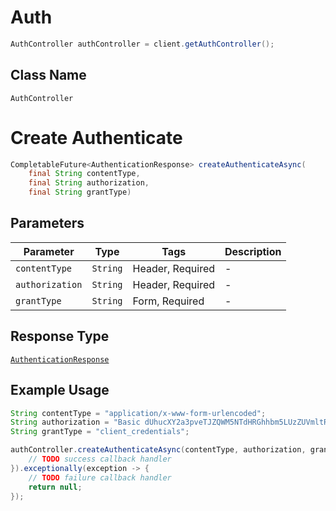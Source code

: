 # Auth

```java
AuthController authController = client.getAuthController();
```

## Class Name

`AuthController`


# Create Authenticate

```java
CompletableFuture<AuthenticationResponse> createAuthenticateAsync(
    final String contentType,
    final String authorization,
    final String grantType)
```

## Parameters

| Parameter | Type | Tags | Description |
|  --- | --- | --- | --- |
| `contentType` | `String` | Header, Required | - |
| `authorization` | `String` | Header, Required | - |
| `grantType` | `String` | Form, Required | - |

## Response Type

[`AuthenticationResponse`](../../doc/models/authentication-response.md)

## Example Usage

```java
String contentType = "application/x-www-form-urlencoded";
String authorization = "Basic dUhucXY2a3pveTJZQWM5NTdHRGhhbm5LUzZUVmltRzM6QkVBTGZhTVFuSnRsWEc4aQ==";
String grantType = "client_credentials";

authController.createAuthenticateAsync(contentType, authorization, grantType).thenAccept(result -> {
    // TODO success callback handler
}).exceptionally(exception -> {
    // TODO failure callback handler
    return null;
});
```

